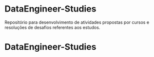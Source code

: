 # DataEngineer-Studies
Repositório para desenvolvimento de atividades propostas por cursos e resoluções de desafios referentes aos estudos.
# DataEngineer-Studies
